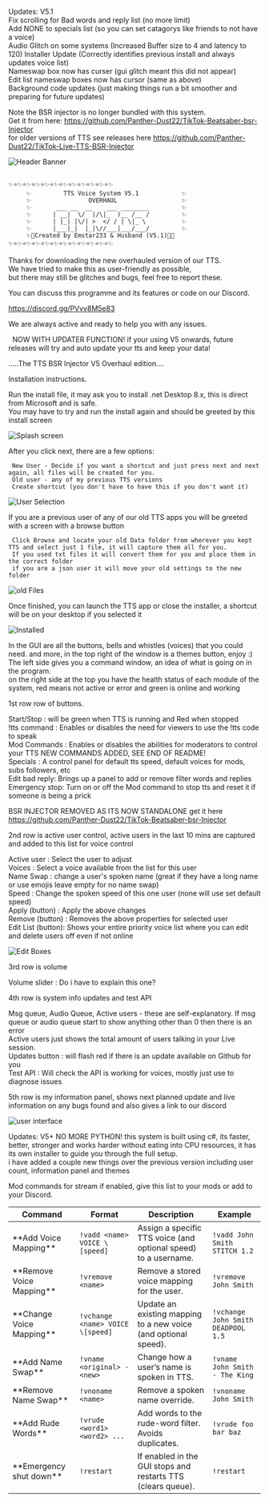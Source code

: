 Updates: V5.1  
Fix scrolling for Bad words and reply list (no more limit)  
Add NONE to specials list (so you can set catagorys like friends to not have a voice)  
Audio Glitch on some systems (Increased Buffer size to 4 and latency to 120)
Installer Update (Correctly identifies previous install and always updates voice list)  
Nameswap box now has curser (gui glitch meant this did not appear)  
Edit list nameswap boxes now has cursor (same as above)  
Background code updates (just making things run a bit smoother and preparing for future updates)


Note the BSR injector is no longer bundled with this system.  
Get it from here: https://github.com/Panther-Dust22/TikTok-Beatsaber-bsr-Injector  
for older versions of TTS see releases here https://github.com/Panther-Dust22/TikTok-Live-TTS-BSR-Injector

![Header Banner](Images/banner.png)

```

✨⭐✨⭐✨⭐✨⭐✨⭐✨⭐✨⭐✨⭐✨⭐✨⭐✨⭐✨
     ✨         TTS Voice System V5.1            ✨
     ✨                OVERHAUL                  ✨
     ✨       ___ __  __    ___ ________         ✨
     ✨      | __|  \/  |/\|_  )__ /__ /         ✨
     ✨      | |_| |\/| >  </ / | \|_ \          ✨
     ✨      |___|_|  |_|\//___|___/___/         ✨
     ✨💫Created by Emstar233 & Husband (V5.1)💫✨
✨⭐✨⭐✨⭐✨⭐✨⭐✨⭐✨⭐✨⭐✨⭐✨⭐✨⭐✨

```  

Thanks for downloading the new overhauled version of our TTS.  
We have tried to make this as user-friendly as possible,  
but there may still be glitches and bugs, feel free to report these.  

You can discuss this programme and its features or code on our Discord.  

https://discord.gg/PVvv8M5e83

We are always active and ready to help you with any issues.

         NOW WITH UPDATER FUNCTION! if your using V5 onwards, future releases will try and auto update your tts and keep your data!  

.....The TTS BSR Injector V5 Overhaul edition....

Installation instructions.

Run the install file, it may ask you to install .net Desktop 8.x, this is direct from Microsoft and is safe.  
You may have to try and run the install again and should be greeted by this install screen

![Splash screen](Images/InstallerSplash.png)

After you click next, there are a few options:

     New User - Decide if you want a shortcut and just press next and next again, all files will be created for you.  
     Old user - any of my previous TTS versions  
     Create shortcut (you don't have to have this if you don't want it)  

![User Selection](https://github.com/Panther-Dust22/TikTok-Live-TTS/blob/main/Images/Installtype.png)

If you are a previous user of any of our old TTS apps you will be greeted with a screen with a browse button  

     Click Browse and locate your old Data folder from wherever you kept TTS and select just 1 file, it will capture them all for you.  
     If you used txt files it will convert them for you and place them in the correct folder  
     if you are a json user it will move your old settings to the new folder

![old Files](https://github.com/Panther-Dust22/TikTok-Live-TTS/blob/main/Images/Fileselect.png)

Once finished, you can launch the TTS app or close the installer, a shortcut will be on your desktop if you selected it  

![Installed](https://github.com/Panther-Dust22/TikTok-Live-TTS/blob/main/Images/Final.png)

In the GUI are all the buttons, bells and whistles (voices) that you could need. and more, in the top right of the window is a themes button, enjoy :)  
The left side gives you a command window, an idea of what is going on in the program.  
on the right side at the top you have the health status of each module of the system, red means not active or error and green is online and working  

1st row row of buttons.

Start/Stop    : will be green when TTS is running and Red when stopped  
!tts command  : Enables or disables the need for viewers to use the !tts code to speak  
Mod Commands  : Enables or disables the abilities for moderators to control your TTS NEW COMMANDS ADDED, SEE END OF README!  
Specials      : A control panel for default tts speed, default voices for mods, subs followers, etc  
Edit bad reply: Brings up a panel to add or remove filter words and replies  
Emergency stop: Turn on or off the Mod command to stop tts and reset it if someone is being a prick  

 BSR INJECTOR REMOVED AS ITS NOW STANDALONE  get it here https://github.com/Panther-Dust22/TikTok-Beatsaber-bsr-Injector

2nd row is active user control, active users in the last 10 mins are captured and added to this list for voice control

Active user       : Select the user to adjust  
Voices            : Select a voice available from the list for this user  
Name Swap         : change a user's spoken name (great if they have a long name or use emojis leave empty for no name swap)  
Speed             : Change the spoken speed of this one user (none will use set default speed)  
Apply (button)    : Apply the above changes  
Remove (button)   : Removes the above properties for selected user  
Edit List (button): Shows your entire priority voice list where you can edit and delete users off even if not online  

![Edit Boxes](https://github.com/Panther-Dust22/TikTok-Live-TTS/blob/main/Images/EditList.png)

3rd row is volume  

Volume slider     : Do i have to explain this one?

4th row is system info updates and test API

Msg queue, Audio Queue, Active users - these are self-explanatory. If msg queue or audio queue start to show anything other than 0 then there is an error  
Active users just shows the total amount of users talking in your Live session.  
Updates button    : will flash red if there is an update available on Github for you  
Test API          : Will check the API is working for voices, mostly just use to diagnose issues

5th row is my information panel, shows next planned update and live information on any bugs found and also gives a link to our discord

![user interface](https://github.com/Panther-Dust22/TikTok-Live-TTS/blob/main/Images/Mainwindow.png)

Updates: V5+ NO MORE PYTHON! this system is built using c#, its faster, better, stronger and works harder without eating into CPU resources, it has its own installer to guide you through the full setup.  
i have added a couple new things over the previous version including user count, information panel and themes

Mod commands for stream if enabled, give this list to your mods or add to your Discord.

| Command                  | Format                          | Description                                                     | Example                        |
| ------------------------ | ------------------------------- | --------------------------------------------------------------- | ------------------------------ |
| \*\*Add Voice Mapping\*\*    | `!vadd <name> VOICE \[speed]`    | Assign a specific TTS voice (and optional speed) to a username. | `!vadd John Smith STITCH 1.2`   |
| \*\*Remove Voice Mapping\*\* | `!vremove <name>`               | Remove a stored voice mapping for the user.                     | `!vremove John Smith`          |
| \*\*Change Voice Mapping\*\* | `!vchange <name> VOICE \[speed]` | Update an existing mapping to a new voice (and optional speed). | `!vchange John Smith DEADPOOL 1.5`  |
| \*\*Add Name Swap\*\*        | `!vname <original> - <new>`     | Change how a user’s name is spoken in TTS.                      | `!vname John Smith - The King` |
| \*\*Remove Name Swap\*\*     | `!vnoname <name>`               | Remove a spoken name override.                                  | `!vnoname John Smith`          |
| \*\*Add Rude Words\*\*       | `!vrude <word1> <word2> ...`    | Add words to the rude-word filter. Avoids duplicates.           | `!vrude foo bar baz`           |
| \*\*Emergency shut down\*\*  | `!restart`                      | If enabled in the GUI stops and restarts TTS (clears queue).    | `!restart          `           |
